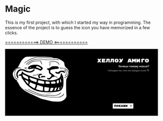 # Magic

This is my first project, with which I started my way in programming. The essence of the project is to guess the icon you have memorized in a few clicks.

[============> DEMO <============](https://magic-navy.vercel.app/)

[![Product Name Screen Shot][product-screenshot]](https://github.com/denisoed/Magic)



[product-screenshot]: https://raw.githubusercontent.com/denisoed/Magic/master/v2/public/preview.png
